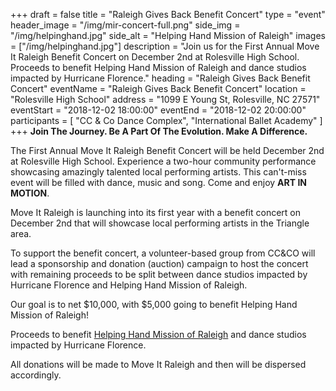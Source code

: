 +++
draft = false
title = "Raleigh Gives Back Benefit Concert"
type = "event"
header_image = "/img/mir-concert-full.png"
side_img = "/img/helpinghand.jpg"
side_alt = "Helping Hand Mission of Raleigh"
images = ["/img/helpinghand.jpg"]
description = "Join us for the First Annual Move It Raleigh Benefit Concert on December 2nd at Rolesville High School. Proceeds to benefit Helping Hand Mission of Raleigh and dance studios impacted by Hurricane Florence."
heading = "Raleigh Gives Back Benefit Concert"
eventName = "Raleigh Gives Back Benefit Concert"
location = "Rolesville High School"
address = "1099 E Young St, Rolesville, NC 27571"
eventStart = "2018-12-02 18:00:00"
eventEnd = "2018-12-02 20:00:00"
participants = [
  "CC & Co Dance Complex", 
  "International Ballet Academy"
  ]
+++
**Join The Journey. Be A Part Of The Evolution. Make A Difference.**

The First Annual Move It Raleigh Benefit Concert will be held December 2nd at Rolesville High School. Experience a two-hour community performance showcasing amazingly talented local performing artists. This can't-miss event will be filled with dance, music and song. Come and enjoy **ART IN MOTION**.

Move It Raleigh is launching into its first year with a benefit concert on December 2nd that will showcase local performing artists in the Triangle area.

To support the benefit concert, a volunteer-based group from CC&CO will lead a sponsorship and donation (auction) campaign to host the concert with remaining proceeds to be split between dance studios impacted by Hurricane Florence and Helping Hand Mission of Raleigh.

Our goal is to net $10,000, with $5,000 going to benefit Helping Hand Mission of Raleigh!

Proceeds to benefit [Helping Hand Mission of Raleigh](http://helpinghandmission.org/) and dance studios impacted by Hurricane Florence.

All donations will be made to Move It Raleigh and then will be dispersed accordingly.
